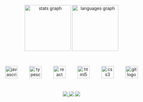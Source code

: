 <div align="center">
  <img src="https://github-readme-stats.vercel.app/api?username=YuriSoler&hide_title=false&hide_rank=false&show_icons=true&include_all_commits=true&count_private=true&disable_animations=false&theme=dark&locale=en&hide_border=true&order=1#gh-dark-mode-only" height="150" alt="stats graph"  />
  <img src="https://github-readme-stats.vercel.app/api/top-langs?username=YuriSoler&locale=en&hide_title=false&layout=compact&card_width=320&langs_count=5&theme=dark&hide_border=true&order=2#gh-dark-mode-only" height="150" alt="languages graph"  />
</div>

##
<br>

<div align="center">
  <img src="https://cdn.jsdelivr.net/gh/devicons/devicon/icons/javascript/javascript-original.svg" height="40" alt="javascript logo"  />
  <img width="30" />
  <img src="https://cdn.jsdelivr.net/gh/devicons/devicon/icons/typescript/typescript-original.svg" height="40" alt="typescript logo"  />
  <img width="30" />
  <img src="https://cdn.jsdelivr.net/gh/devicons/devicon/icons/react/react-original.svg" height="40" alt="react logo"  />
  <img width="30" />
  <img src="https://cdn.jsdelivr.net/gh/devicons/devicon/icons/html5/html5-original.svg" height="40" alt="html5 logo"  />
  <img width="30" />
  <img src="https://cdn.jsdelivr.net/gh/devicons/devicon/icons/css3/css3-original.svg" height="40" alt="css3 logo"  />
  <img width="30" />
  <img src="https://cdn.jsdelivr.net/gh/devicons/devicon/icons/git/git-original.svg" height="40" alt="git logo"  />
</div>

###
<br>

<div align="center"> 
  <a href = "https://github.com/YuriRibeiro469">
     <img src="https://img.shields.io/badge/GitHub-100000?style=for-the-badge&logo=github&logoColor=white">
  </a>
  <a href="https://www.instagram.com/soler.zz" target="_blank">
     <img src="https://img.shields.io/badge/-Instagram-%23E4405F?style=for-the-badge&logo=instagram&logoColor=white" target="_blank"
        ></a>
  <a href = "mailto:Yuriribeiro469@gmail.com">
     <img src="https://img.shields.io/badge/-Gmail-%23333?style=for-the-badge&logo=gmail&logoColor=white" target="_blank">
  </a>
<!-- LINKEDIN <a href="#" target="_blank">
   <img src="https://img.shields.io/badge/-LinkedIn-%230077B5?style=for-the-badge&logo=linkedin&logoColor=white" target="_blank">
</a>  -->
</div>
